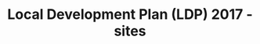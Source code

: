 ---
schema: default
title: Local Development Plan (LDP) 2017 - sites
organization: Aberdeenshire Council
notes: 
resources:

  - name: Local Development Plan (LDP) 2017 - sites KMZ
  - url: https://online.aberdeenshire.gov.uk/apps/OpenData/kml/LDP17_Sites.kmz
  - format: KMZ

license: 
category:

  - 


  - Planning, local developmen plan

maintainer: Tim Wisniewski
maintainer_email: tim@timwis.com
---